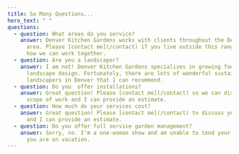 ```yaml
---
title: So Many Questions...
hero_text: " "
questions:
  - question: What areas do you service?
    answer: Denver Kitchen Gardens works with clients throughout the Denver-Metro
      area. Please [contact me](/contact) if you live outside this range to see
      how we can work together.
  - question: Are you a landscaper?
    answer: I am not! Denver Kitchen Gardens specializes in growing food, not
      landscape design. Fortunately, there are lots of wonderful sustainable
      landscapers in Denver that I can recommend.
  - question: Do you  offer installations?
    answer: Great question! Please [contact me](/contact) so we can discuss your
      scope of work and I can provide an estimate.
  - question: How much do your services cost?
    answer: Great question! Please [contact me](/contact) to discuss your project
      and I can provide an estimate.
  - question: Do you offer full service garden management?
    answer: Sorry, no. I'm a one-woman show and am unable to tend your garden while
      you are on vacation.
---
```

